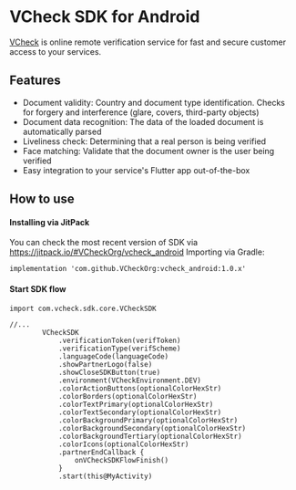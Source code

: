 # VCheck SDK for Android

[VCheck](https://vycheck.com/) is online remote verification service for fast and secure customer access to your services.

## Features

- Document validity: Country and document type identification. Checks for forgery and interference (glare, covers, third-party objects)
- Document data recognition: The data of the loaded document is automatically parsed
- Liveliness check: Determining that a real person is being verified
- Face matching: Validate that the document owner is the user being verified
- Easy integration to your service's Flutter app out-of-the-box

## How to use
#### Installing via JitPack

You can check the most recent version of SDK via https://jitpack.io/#VCheckOrg/vcheck_android
Importing via Gradle:
```
implementation 'com.github.VCheckOrg:vcheck_android:1.0.x'
```

#### Start SDK flow

```
import com.vcheck.sdk.core.VCheckSDK

//...
        VCheckSDK
            .verificationToken(verifToken)
            .verificationType(verifScheme)
            .languageCode(languageCode)
            .showPartnerLogo(false)
            .showCloseSDKButton(true)
            .environment(VCheckEnvironment.DEV)
            .colorActionButtons(optionalColorHexStr)
            .colorBorders(optionalColorHexStr)
            .colorTextPrimary(optionalColorHexStr)
            .colorTextSecondary(optionalColorHexStr)
            .colorBackgroundPrimary(optionalColorHexStr)
            .colorBackgroundSecondary(optionalColorHexStr)
            .colorBackgroundTertiary(optionalColorHexStr)
            .colorIcons(optionalColorHexStr)
            .partnerEndCallback {
                onVCheckSDKFlowFinish()
            }
            .start(this@MyActivity)
```
